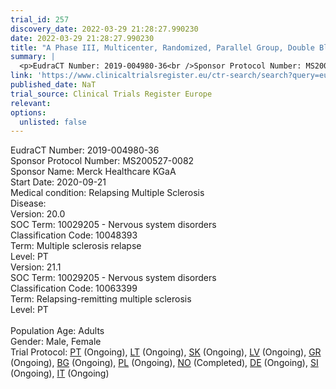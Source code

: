 ```yaml
---
trial_id: 257
discovery_date: 2022-03-29 21:28:27.990230
date: 2022-03-29 21:28:27.990230
title: "A Phase III, Multicenter, Randomized, Parallel Group, Double Blind, Double Dummy, Active Controlled Study of Evobrutinib Compared with Teriflunomide, in Participants with Relapsing Multiple Scleros..."
summary: |
  <p>EudraCT Number: 2019-004980-36<br />Sponsor Protocol Number: MS200527-0082<br />Sponsor Name: Merck Healthcare KGaA<br />Start Date: 2020-09-21<br />Medical condition: Relapsing Multiple Sclerosis<br />Disease: <br />Version: 20.0<br />SOC Term: 10029205 - Nervous system disorders<br />Classification Code: 10048393<br />Term: Multiple sclerosis relapse<br />Level: PT<br />Version: 21.1<br />SOC Term: 10029205 - Nervous system disorders<br />Classification Code: 10063399<br />Term: Relapsing-remitting multiple sclerosis<br />Level: PT<br /><br />Population Age: Adults<br />Gender: Male, Female<br />Trial Protocol: <a href="https://www.clinicaltrialsregister.eu/ctr-search/trial/2019-004980-36/PT">PT</a> (Ongoing), <a href="https://www.clinicaltrialsregister.eu/ctr-search/trial/2019-004980-36/LT">LT</a> (Ongoing), <a href="https://www.clinicaltrialsregister.eu/ctr-search/trial/2019-004980-36/SK">SK</a> (Ongoing), <a href="https://www.clinicaltrialsregister.eu/ctr-search/trial/2019-004980-36/LV">LV</a> (Ongoing), <a href="https://www.clinicaltrialsregister.eu/ctr-search/trial/2019-004980-36/GR">GR</a> (Ongoing), <a href="https://www.clinicaltrialsregister.eu/ctr-search/trial/2019-004980-36/BG">BG</a> (Ongoing), <a href="https://www.clinicaltrialsregister.eu/ctr-search/trial/2019-004980-36/PL">PL</a> (Ongoing), <a href="https://www.clinicaltrialsregister.eu/ctr-search/trial/2019-004980-36/NO">NO</a> (Completed), <a href="https://www.clinicaltrialsregister.eu/ctr-search/trial/2019-004980-36/DE">DE</a> (Ongoing), <a href="https://www.clinicaltrialsregister.eu/ctr-search/trial/2019-004980-36/SI">SI</a> (Ongoing), <a href="https://www.clinicaltrialsregister.eu/ctr-search/trial/2019-004980-36/IT">IT</a> (Ongoing)</p>
link: 'https://www.clinicaltrialsregister.eu/ctr-search/search?query=eudract_number:2019-004980-36'
published_date: NaT
trial_source: Clinical Trials Register Europe
relevant: 
options:
  unlisted: false
---
```

<p>EudraCT Number: 2019-004980-36<br />Sponsor Protocol Number: MS200527-0082<br />Sponsor Name: Merck Healthcare KGaA<br />Start Date: 2020-09-21<br />Medical condition: Relapsing Multiple Sclerosis<br />Disease: <br />Version: 20.0<br />SOC Term: 10029205 - Nervous system disorders<br />Classification Code: 10048393<br />Term: Multiple sclerosis relapse<br />Level: PT<br />Version: 21.1<br />SOC Term: 10029205 - Nervous system disorders<br />Classification Code: 10063399<br />Term: Relapsing-remitting multiple sclerosis<br />Level: PT<br /><br />Population Age: Adults<br />Gender: Male, Female<br />Trial Protocol: <a href="https://www.clinicaltrialsregister.eu/ctr-search/trial/2019-004980-36/PT">PT</a> (Ongoing), <a href="https://www.clinicaltrialsregister.eu/ctr-search/trial/2019-004980-36/LT">LT</a> (Ongoing), <a href="https://www.clinicaltrialsregister.eu/ctr-search/trial/2019-004980-36/SK">SK</a> (Ongoing), <a href="https://www.clinicaltrialsregister.eu/ctr-search/trial/2019-004980-36/LV">LV</a> (Ongoing), <a href="https://www.clinicaltrialsregister.eu/ctr-search/trial/2019-004980-36/GR">GR</a> (Ongoing), <a href="https://www.clinicaltrialsregister.eu/ctr-search/trial/2019-004980-36/BG">BG</a> (Ongoing), <a href="https://www.clinicaltrialsregister.eu/ctr-search/trial/2019-004980-36/PL">PL</a> (Ongoing), <a href="https://www.clinicaltrialsregister.eu/ctr-search/trial/2019-004980-36/NO">NO</a> (Completed), <a href="https://www.clinicaltrialsregister.eu/ctr-search/trial/2019-004980-36/DE">DE</a> (Ongoing), <a href="https://www.clinicaltrialsregister.eu/ctr-search/trial/2019-004980-36/SI">SI</a> (Ongoing), <a href="https://www.clinicaltrialsregister.eu/ctr-search/trial/2019-004980-36/IT">IT</a> (Ongoing)</p>